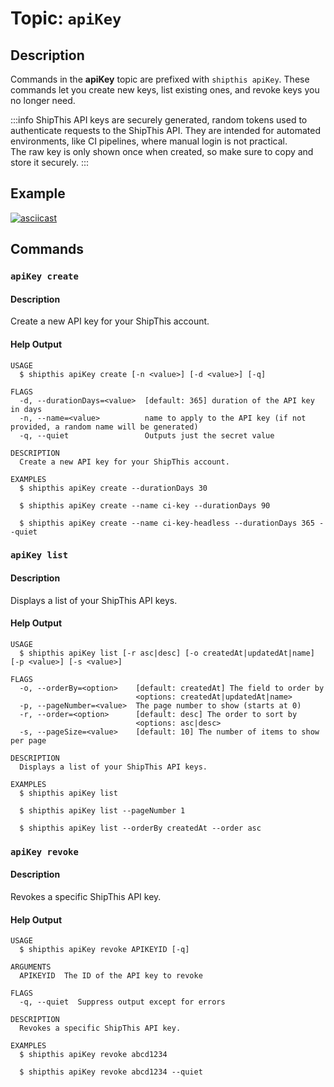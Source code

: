 # Topic: `apiKey`

## Description

Commands in the **apiKey** topic are prefixed with `shipthis apiKey`. These commands let you create new keys, list existing ones, and revoke keys you no longer need.

:::info
ShipThis API keys are securely generated, random tokens used to authenticate requests to the ShipThis API. They are intended for automated environments, like CI pipelines, where manual login is not practical.  
The raw key is only shown once when created, so make sure to copy and store it securely.
:::


## Example

[![asciicast](https://asciinema.org/a/bfCPQIvDNt5zlgcEQhcs7o6Fr.svg)](https://asciinema.org/a/bfCPQIvDNt5zlgcEQhcs7o6Fr#shipthis-col80row24)

## Commands

### `apiKey create`

#### Description

Create a new API key for your ShipThis account.

#### Help Output

```help
USAGE
  $ shipthis apiKey create [-n <value>] [-d <value>] [-q]

FLAGS
  -d, --durationDays=<value>  [default: 365] duration of the API key in days
  -n, --name=<value>          name to apply to the API key (if not provided, a random name will be generated)
  -q, --quiet                 Outputs just the secret value

DESCRIPTION
  Create a new API key for your ShipThis account.

EXAMPLES
  $ shipthis apiKey create --durationDays 30

  $ shipthis apiKey create --name ci-key --durationDays 90

  $ shipthis apiKey create --name ci-key-headless --durationDays 365 --quiet
```

### `apiKey list`

#### Description

Displays a list of your ShipThis API keys.

#### Help Output

```help
USAGE
  $ shipthis apiKey list [-r asc|desc] [-o createdAt|updatedAt|name] [-p <value>] [-s <value>]

FLAGS
  -o, --orderBy=<option>    [default: createdAt] The field to order by
                            <options: createdAt|updatedAt|name>
  -p, --pageNumber=<value>  The page number to show (starts at 0)
  -r, --order=<option>      [default: desc] The order to sort by
                            <options: asc|desc>
  -s, --pageSize=<value>    [default: 10] The number of items to show per page

DESCRIPTION
  Displays a list of your ShipThis API keys.

EXAMPLES
  $ shipthis apiKey list

  $ shipthis apiKey list --pageNumber 1

  $ shipthis apiKey list --orderBy createdAt --order asc
```

### `apiKey revoke`

#### Description

Revokes a specific ShipThis API key.

#### Help Output

```help
USAGE
  $ shipthis apiKey revoke APIKEYID [-q]

ARGUMENTS
  APIKEYID  The ID of the API key to revoke

FLAGS
  -q, --quiet  Suppress output except for errors

DESCRIPTION
  Revokes a specific ShipThis API key.

EXAMPLES
  $ shipthis apiKey revoke abcd1234

  $ shipthis apiKey revoke abcd1234 --quiet
```
